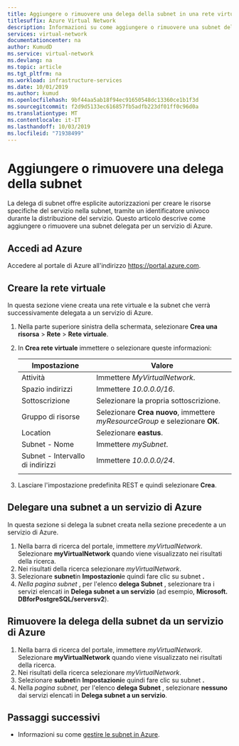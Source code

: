 ```yaml
---
title: Aggiungere o rimuovere una delega della subnet in una rete virtuale di Azure
titlesuffix: Azure Virtual Network
description: Informazioni su come aggiungere o rimuovere una subnet delegata per un servizio in Azure in Azure.
services: virtual-network
documentationcenter: na
author: KumudD
ms.service: virtual-network
ms.devlang: na
ms.topic: article
ms.tgt_pltfrm: na
ms.workload: infrastructure-services
ms.date: 10/01/2019
ms.author: kumud
ms.openlocfilehash: 9bf44aa5ab18f94ec91650548dc13360ce1b1f3d
ms.sourcegitcommit: f2d9d5133ec616857fb5adfb223df01ff0c96d0a
ms.translationtype: MT
ms.contentlocale: it-IT
ms.lasthandoff: 10/03/2019
ms.locfileid: "71938499"
---
```

# <a name="add-or-remove-a-subnet-delegation"></a>Aggiungere o rimuovere una delega della subnet

La delega di subnet offre esplicite autorizzazioni per creare le risorse specifiche del servizio nella subnet, tramite un identificatore univoco durante la distribuzione del servizio. Questo articolo descrive come aggiungere o rimuovere una subnet delegata per un servizio di Azure.

## <a name="sign-in-to-azure"></a>Accedi ad Azure

Accedere al portale di Azure all'indirizzo https://portal.azure.com.

## <a name="create-the-virtual-network"></a>Creare la rete virtuale

In questa sezione viene creata una rete virtuale e la subnet che verrà successivamente delegata a un servizio di Azure.

1. Nella parte superiore sinistra della schermata, selezionare **Crea una risorsa** > **Rete** > **Rete virtuale**.
1. In **Crea rete virtuale** immettere o selezionare queste informazioni:

    | Impostazione | Valore |
    | ------- | ----- |
    | Attività | Immettere *MyVirtualNetwork*. |
    | Spazio indirizzi | Immettere *10.0.0.0/16*. |
    | Sottoscrizione | Selezionare la propria sottoscrizione.|
    | Gruppo di risorse | Selezionare **Crea nuovo**, immettere *myResourceGroup* e selezionare **OK**. |
    | Location | Selezionare **eastus**.|
    | Subnet - Nome | Immettere *mySubnet*. |
    | Subnet - Intervallo di indirizzi | Immettere *10.0.0.0/24*. |
    |||
1. Lasciare l'impostazione predefinita REST e quindi selezionare **Crea**.

## <a name="delegate-a-subnet-to-an-azure-service"></a>Delegare una subnet a un servizio di Azure

In questa sezione si delega la subnet creata nella sezione precedente a un servizio di Azure.

1. Nella barra di ricerca del portale, immettere *myVirtualNetwork*. Selezionare **myVirtualNetwork** quando viene visualizzato nei risultati della ricerca.
2. Nei risultati della ricerca selezionare *myVirtualNetwork*.
3. Selezionare **subnet**in **Impostazioni**e quindi fare clic su subnet **.**
4. *Nella pagina subnet* , per l'elenco **delega Subnet** , selezionare tra i servizi elencati in **Delega subnet a un servizio** (ad esempio, **Microsoft. DBforPostgreSQL/serversv2**).  

## <a name="remove-subnet-delegation-from-an-azure-service"></a>Rimuovere la delega della subnet da un servizio di Azure

1. Nella barra di ricerca del portale, immettere *myVirtualNetwork*. Selezionare **myVirtualNetwork** quando viene visualizzato nei risultati della ricerca.
2. Nei risultati della ricerca selezionare *myVirtualNetwork*.
3. Selezionare **subnet**in **Impostazioni**e quindi fare clic su subnet **.**
4. Nella *pagina subnet,* per l'elenco **delega Subnet** , selezionare **nessuno** dai servizi elencati in **Delega subnet a un servizio**. 

## <a name="next-steps"></a>Passaggi successivi
- Informazioni su come [gestire le subnet in Azure](virtual-network-manage-subnet.md).
